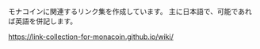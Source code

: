 モナコインに関連するリンク集を作成しています。
主に日本語で、可能であれば英語を併記します。

https://link-collection-for-monacoin.github.io/wiki/
